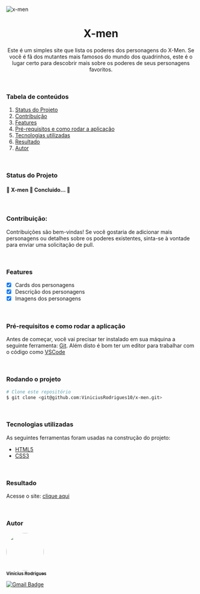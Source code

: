 ![x-men](https://github.com/ViniciusRodrigues10/x-men/assets/76957963/13dbb8ea-7c8d-4311-8fca-777b0e02e0f3)

<h1 align="center">X-men</h1>

<p align="center">Este é um simples site que lista os poderes dos personagens do X-Men. Se você é fã dos mutantes mais famosos do mundo dos quadrinhos, este é o lugar certo para descobrir mais sobre os poderes de seus personagens favoritos.</p>

<br/>

### Tabela de conteúdos
1. [Status do Projeto](#status-do-projeto)
2. [Contribuição](#contribuição)
3. [Features](#features)
4. [Pré-requisitos e como rodar a aplicação](#pré-requisitos-e-como-rodar-a-aplicação)
5. [Tecnologias utilizadas](#tecnologias-utilizadas)
6. [Resultado](#resultado)
7. [Autor](#autor)

<br/>

### Status do Projeto
<h4 align=""> 
	🚧  X-men 🚀 Concluido...  🚧
</h4>

<br/>

### Contribuição:
Contribuições são bem-vindas! Se você gostaria de adicionar mais personagens ou detalhes sobre os poderes existentes, sinta-se à vontade para enviar uma solicitação de pull.

<br/>

### Features
- [x] Cards dos personagens
- [x] Descrição dos personagens
- [x] Imagens dos personagens 

<br/>

### Pré-requisitos e como rodar a aplicação
Antes de começar, você vai precisar ter instalado em sua máquina a seguinte ferramenta:
[Git](https://git-scm.com). 
Além disto é bom ter um editor para trabalhar com o código como [VSCode](https://code.visualstudio.com/)

<br/>

### Rodando o projeto
```bash
# Clone este repositório
$ git clone <git@github.com:ViniciusRodrigues10/x-men.git>

```
<br/>

### Tecnologias utilizadas
As seguintes ferramentas foram usadas na construção do projeto:
- [HTML5](https://ebaconline.com.br/blog/o-que-e-html5-seo)
- [CSS3](https://www.lojadetemas.com.br/css3/#:~:text=CSS3%20%C3%A9%20a%20terceira%20mais,Temas%20loja%20Integrada%20e%20o)
  
<br/>

### Resultado
Acesse o site: [clique aqui](https://viniciusrodrigues10.github.io/x-men/)

<br/>

### Autor
<a href="https://www.linkedin.com/in/viniciusgonzagacavalcante/">
	<!-- <img src="https://avatars.githubusercontent.com/u/76957963?v=4" style="border-radius: 50%;" width="100px;" alt=""/> -->
	<img src="https://github.com/ViniciusRodrigues10/real-time-polls/assets/76957963/150fca30-7a34-46a6-826e-74b812fc4329" style="border-radius: 50%;" width="100px;" alt=""/>
<br />
	
<a href="https://www.linkedin.com/in/viniciusgonzagacavalcante/" title="vinicius-linkedin">
  <sub><b>Vinícius Rodrigues</b></sub>
</a>

[![Gmail Badge](https://img.shields.io/badge/-vinicius.gonzaga-c14438?style=flat-square&logo=Gmail&logoColor=white&link=mailto:tgmarinho@gmail.com)](mailto:vinicius.gonzaga@academico.ifpb.edu.br)
